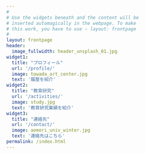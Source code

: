 ```yaml
---
#
# Use the widgets beneath and the content will be
# inserted automagically in the webpage. To make
# this work, you have to use › layout: frontpage
#
layout: frontpage
header:
  image_fullwidth: header_unsplash_01.jpg
widget1:
  title: "プロフィール"
  url: '/profile/'
  image: towada_art_center.jpg
  text: '履歴を紹介'
widget2:
  title: "教育研究"
  url: '/activities/'
  image: study.jpg
  text: '教育研究業績を紹介'
widget3:
  title: "連絡先"
  url: '/contact/'
  image: aomori_univ_winter.jpg
  text: '連絡先はこちら'
permalink: /index.html
---
```

